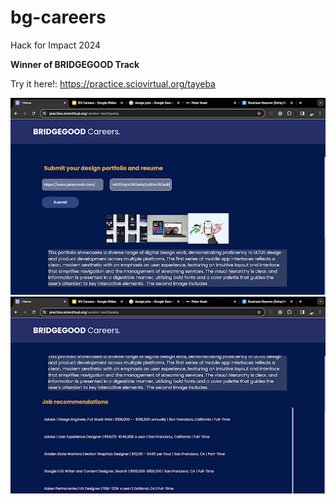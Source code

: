 # bg-careers

Hack for Impact 2024

**Winner of BRIDGEGOOD Track**

Try it here!: https://practice.sciovirtual.org/tayeba

![alt text](sc1.png)
![alt text](sc2.png)
